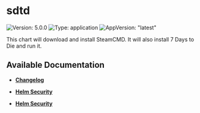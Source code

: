 # sdtd

![Version: 5.0.0](https://img.shields.io/badge/Version-5.0.0-informational?style=flat-square) ![Type: application](https://img.shields.io/badge/Type-application-informational?style=flat-square) ![AppVersion: "latest"](https://img.shields.io/badge/AppVersion-"latest"-informational?style=flat-square)

This chart will download and install SteamCMD. It will also install 7 Days to Die and run it.

## Available Documentation

- [**Changelog**](CHANGELOG)

- [**Helm Security**](container-security)

- [**Helm Security**](helm-security)

